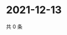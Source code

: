 # 2021-12-13

共 0 条

<!-- BEGIN WEIBO -->
<!-- 最后更新时间 Mon Dec 13 2021 20:24:31 GMT+0800 (China Standard Time) -->

<!-- END WEIBO -->
